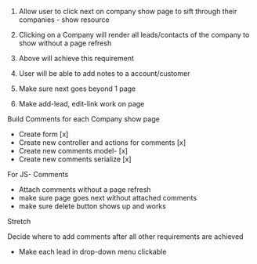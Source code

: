 1. Allow user to click next on company show page to sift through their companies - show resource

2.  Clicking on a Company will render all leads/contacts of the company to show without a page refresh

3. Above will achieve this requirement

4. User will be able to add notes to a account/customer



1. Make sure next goes beyond 1 page
2. Make add-lead, edit-link work on page

Build Comments for each Company show page
- Create form [x]
- Create new controller and actions for comments [x]
- Create new comments model- [x]
- Create new comments serialize [x]

For JS- Comments
- Attach comments without a page refresh
- make sure page goes next without attached comments
- make sure delete button shows up and works

Stretch

Decide where to add comments after all other requirements are achieved
- Make each lead in drop-down menu clickable
